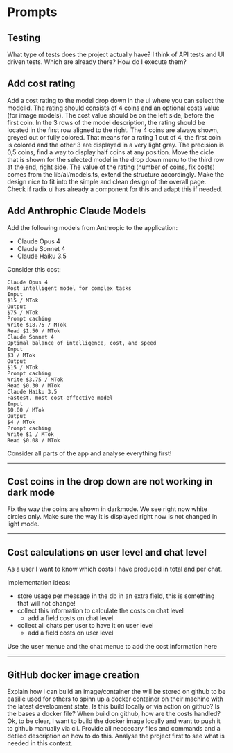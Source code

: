 # Prompts

## Testing

What type of tests does the project actually have?
I think of API tests and UI driven tests. Which are already there?
How do I execute them?


##  Add cost rating

Add a cost rating to the model drop down in the ui where you can select the modelId.
The rating should consists of 4 coins and an optional costs value (for image models).
The cost value should be on the left side, before the first coin.
In the 3 rows of the model description, the rating should be located in the first row aligned to the right.
The 4 coins are always shown, greyed out or fully colored. That means for a rating 1 out of 4,
the first coin is colored and the other 3 are displayed in a very light gray.
The precision is 0,5 coins, find a way to display half coins at any position.
Move the cicle that is shown for the selected model in the drop down menu to the third row at the end, right side.
The value of the rating (number of coins, fix costs) comes from the lib/ai/models.ts, extend the structure accordingly.
Make the design nice to fit into the simple and clean design of the overall page.
Check if radix ui has already a component for this and adapt this if needed.

## Add Anthrophic Claude Models

Add the following models from Anthropic to the application:
- Claude Opus 4
- Claude Sonnet 4
- Claude Haiku 3.5

Consider this cost:
```
Claude Opus 4
Most intelligent model for complex tasks
Input
$15 / MTok
Output
$75 / MTok
Prompt caching
Write $18.75 / MTok
Read $1.50 / MTok
Claude Sonnet 4
Optimal balance of intelligence, cost, and speed
Input
$3 / MTok
Output
$15 / MTok
Prompt caching
Write $3.75 / MTok
Read $0.30 / MTok
Claude Haiku 3.5
Fastest, most cost-effective model
Input
$0.80 / MTok
Output
$4 / MTok
Prompt caching
Write $1 / MTok
Read $0.08 / MTok
```

Consider all parts of the app and analyse everything first!

---

## Cost coins in the drop down are not working in dark mode

Fix the way the coins are shown in darkmode.
We see right now white circles only.
Make sure the way it is displayed right now is not changed in light mode.

---

## Cost calculations on user level and chat level

As a user I want to know which costs I have produced in total and per chat.

Implementation ideas:
- store usage per message in the db in an extra field, this is something that will not change!
- collect this information to calculate the costs on chat level
  - add a field costs on chat level
- collect all chats per user to have it on user level
  - add a field costs on user level

Use the user menue and the chat menue to add the cost information here

---

## GitHub docker image creation

Explain how I can build an image/container the will be stored on github to be easilie used for others to spinn up a docker container on their machine with the latest development state.
Is this build locally or via action on github?
Is the bases a docker file?
When build on github, how are the costs handled?
Ok, to be clear, I want to build the docker image locally and want to push it to github manually via cli.
Provide all neccecary files and commands and a detiled description on how to do this.
Analyse the project first to see what is needed in this context.